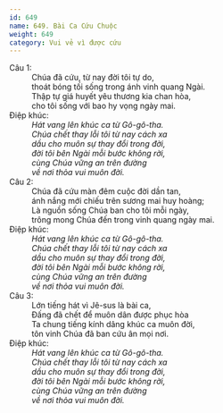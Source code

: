```yaml
---
id: 649
name: 649. Bài Ca Cứu Chuộc
weight: 649
category: Vui vẻ vì được cứu
---
```

<dl><dt>Câu 1:</dt><dd data-verse="1">Chúa đã cứu, từ nay đời tôi tự do, <br/>thoát bóng tối sống trong ánh vinh quang Ngài. <br/>Thập tự giá huyết yêu thương kia chan hòa, <br/>cho tôi sống với bao hy vọng ngày mai. </dd><dt>Điệp khúc:</dt><dd data-chorus="1"><em>Hát vang lên khúc ca từ Gô-gô-tha. <br/>Chúa chết thay lỗi tôi từ nay cách xa <br/>dầu cho muôn sự thay đổi trong đời, <br/>đời tôi bên Ngài mỗi bước không rời, <br/>cùng Chúa vững an trên đường <br/>về nơi thỏa vui muôn đời. </em></dd><dt>Câu 2:</dt><dd data-verse="2">Chúa đã cứu màn đêm cuộc đời dần tan, <br/>ánh nắng mới chiếu trên sương mai huy hoàng; <br/>Là nguồn sống Chúa ban cho tôi mỗi ngày, <br/>trông mong Chúa đến trong vinh quang ngày mai. </dd><dt>Điệp khúc:</dt><dd data-chorus="1"><em>Hát vang lên khúc ca từ Gô-gô-tha. <br/>Chúa chết thay lỗi tôi từ nay cách xa <br/>dầu cho muôn sự thay đổi trong đời, <br/>đời tôi bên Ngài mỗi bước không rời, <br/>cùng Chúa vững an trên đường <br/>về nơi thỏa vui muôn đời. </em></dd><dt>Câu 3:</dt><dd data-verse="3">Lớn tiếng hát vì Jê-sus là bài ca, <br/>Đấng đã chết để muôn dân được phục hòa <br/>Ta chung tiếng kính dâng khúc ca muôn đời, <br/>tôn vinh Chúa đã ban cứu ân mọi nơi. </dd><dt>Điệp khúc:</dt><dd data-chorus="1"><em>Hát vang lên khúc ca từ Gô-gô-tha. <br/>Chúa chết thay lỗi tôi từ nay cách xa <br/>dầu cho muôn sự thay đổi trong đời, <br/>đời tôi bên Ngài mỗi bước không rời, <br/>cùng Chúa vững an trên đường <br/>về nơi thỏa vui muôn đời. </em></dd></dl>
